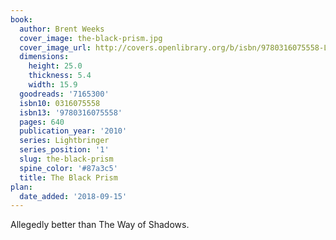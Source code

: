 ```yaml
---
book:
  author: Brent Weeks
  cover_image: the-black-prism.jpg
  cover_image_url: http://covers.openlibrary.org/b/isbn/9780316075558-L.jpg
  dimensions:
    height: 25.0
    thickness: 5.4
    width: 15.9
  goodreads: '7165300'
  isbn10: 0316075558
  isbn13: '9780316075558'
  pages: 640
  publication_year: '2010'
  series: Lightbringer
  series_position: '1'
  slug: the-black-prism
  spine_color: '#87a3c5'
  title: The Black Prism
plan:
  date_added: '2018-09-15'
---
```


Allegedly better than The Way of Shadows.

